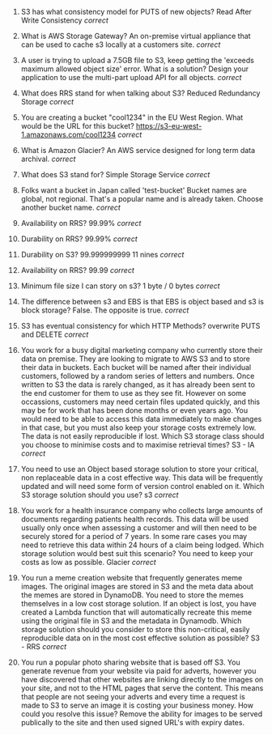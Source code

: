 1. S3 has what consistency model for PUTS of new objects?
Read After Write Consistency
_correct_

2. What is AWS Storage Gateway?
An on-premise virtual appliance that can be used to cache s3 locally at a customers site.
_correct_

3. A user is trying to upload a 7.5GB file to S3, keep getting the 'exceeds maximum allowed object size' error. What is a solution? 
Design your application to use the multi-part upload API for all objects.
_correct_ 

4. What does RRS stand for when talking about S3?
Reduced Redundancy Storage
_correct_

5. You are creating a bucket "cool1234" in the EU West Region. What would be the URL for this bucket?
https://s3-eu-west-1.amazonaws.com/cool1234
_correct_

6. What is Amazon Glacier?
An AWS service designed for long term data archival.
_correct_

7. What does S3 stand for?
Simple Storage Service
_correct_

8. Folks want a bucket in Japan called 'test-bucket'
Bucket names are global, not regional. That's a popular name and is already taken. Choose another bucket name.
_correct_

9. Availability on RRS?
99.99%
_correct_

10. Durability on RRS?
99.99%
_correct_

11. Durability on S3?
99.999999999 11 nines
_correct_

12. Availability on RRS?
99.99
_correct_

13. Minimum file size I can story on s3?
1 byte / 0 bytes
_correct_ 

14. The difference between s3 and EBS is that EBS is object based and s3 is block storage?
False. The opposite is true.
_correct_ 

15. S3 has eventual consistency for which HTTP Methods?
overwrite PUTS and DELETE
_correct_

16. You work for a busy digital marketing company who currently store their data on premise. They are looking to migrate to AWS S3 and to store their data in buckets. Each bucket will be named after their individual customers, followed by a random series of letters and numbers. Once written to S3 the data is rarely changed, as it has already been sent to the end customer for them to use as they see fit. However on some occassions, customers may need certain files updated quickly, and this may be for work that has been done months or even years ago. You would need to be able to access this data immediately to make changes in that case, but you must also keep your storage costs extremely low. The data is not easily reproducible if lost. Which S3 storage class should you choose to minimise costs and to maximise retrieval times?
S3 - IA
_correct_

17. You need to use an Object based storage solution to store your critical, non replaceable data in a cost effective way. This data will be frequently updated and will need some form of version control enabled on it. Which S3 storage solution should you use?
s3
_correct_

18. You work for a health insurance company who collects large amounts of documents regarding patients health records. This data will be used usually only once when assessing a customer and will then need to be securely stored for a period of 7 years. In some rare cases you may need to retrieve this data within 24 hours of a claim being lodged. Which storage solution would best suit this scenario? You need to keep your costs as low as possible.
Glacier
_correct_

19. You run a meme creation website that frequently generates meme images. The original images are stored in S3 and the meta data about the memes are stored in DynamoDB. You need to store the memes themselves in a low cost storage solution. If an object is lost, you have created a Lambda function that will automatically recreate this meme using the original file in S3 and the metadata in Dynamodb. Which storage solution should you consider to store this non-critical, easily reproducible data on in the most cost effective solution as possible?
S3 - RRS
_correct_ 

20. You run a popular photo sharing website that is based off S3. You generate revenue from your website via paid for adverts, however you have discovered that other websites are linking directly to the images on your site, and not to the HTML pages that serve the content. This means that people are not seeing your adverts and every time a request is made to S3 to serve an image it is costing your business money. How could you resolve this issue?
Remove the ability for images to be served publically to the site and then used signed URL's with expiry dates. 


